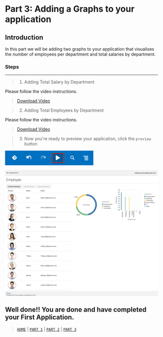 # Part 3: Adding a Graphs to your application

## Introduction
In this part we will be adding two graphs to your application that visualises the number of employees per department and total salaries by department.

### Steps
----
> 1. Adding Total Salary by Department

Please follow the video instructions.

> <a href="../resources/images/graph/CreateSalaryChart.mp4">Download Video</a>

> 2. Adding Total Employees by Department

Please follow the video instructions.

> <a href="../resources/images/graph/CreateEmployeeChart.mp4">Download Video</a>

> 3. Now you're ready to preview your application, click the `preview` button

![alt text](../resources/images/graph/106.png "Logo Title Text 1")

![alt text](../resources/images/graph/107-new.png "Logo Title Text 1")

## Well done!! You are done and have completed your First Application.

> [`HOME`](../README.md) | [`PART 1`](PART_1.md) | [`PART 2`](PART_2.md) | [`PART 3`](PART_3.md)
